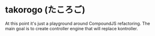 takorogo (たころご)
========

At this point it's just a playground around CompoundJS refactoring.
The main goal is to create controller engine that will replace kontroller.
